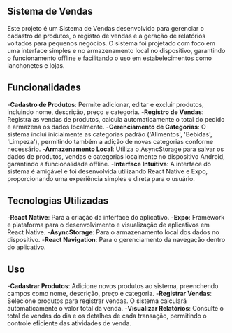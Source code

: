 ## Sistema de Vendas
Este projeto é um Sistema de Vendas desenvolvido para gerenciar o cadastro de produtos, o registro de vendas e a geração de relatórios voltados para pequenos negócios. O sistema foi projetado com foco em uma interface simples e no armazenamento local no dispositivo, garantindo o funcionamento offline e facilitando o uso em estabelecimentos como lanchonetes e lojas.

## Funcionalidades
-**Cadastro de Produtos**: Permite adicionar, editar e excluir produtos, incluindo nome, descrição, preço e categoria.
-**Registro de Vendas**: Registra as vendas de produtos, calcula automaticamente o total do pedido e armazena os dados localmente.
-**Gerenciamento de Categorias**: O sistema inclui inicialmente as categorias padrão ('Alimentos', 'Bebidas', 'Limpeza'), permitindo também a adição de novas categorias conforme necessário.
-**Armazenamento Local**: Utiliza o AsyncStorage para salvar os dados de produtos, vendas e categorias localmente no dispositivo Android, garantindo a funcionalidade offline.
-**Interface Intuitiva**: A interface do sistema é amigável e foi desenvolvida utilizando React Native e Expo, proporcionando uma experiência simples e direta para o usuário.

## Tecnologias Utilizadas
-**React Native**: Para a criação da interface do aplicativo.
-**Expo**: Framework e plataforma para o desenvolvimento e visualização de aplicativos em React Native.
-**AsyncStorage**: Para o armazenamento local dos dados no dispositivo.
-**React Navigation**: Para o gerenciamento da navegação dentro do aplicativo.

## Uso
-**Cadastrar Produtos**: Adicione novos produtos ao sistema, preenchendo campos como nome, descrição, preço e categoria.
-**Registrar Vendas**: Selecione produtos para registrar vendas. O sistema calculará automaticamente o valor total da venda.
-**Visualizar Relatórios**: Consulte o total de vendas do dia e os detalhes de cada transação, permitindo o controle eficiente das atividades de venda.
